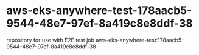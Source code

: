 # aws-eks-anywhere-test-178aacb5-9544-48e7-97ef-8a419c8e8ddf-38
repository for use with E2E test job aws-eks-anywhere-test:178aacb5-9544-48e7-97ef-8a419c8e8ddf-38
